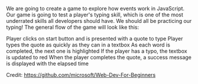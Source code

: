 We are going to create a game to explore how events work in JavaScript. Our game is going to test a player's typing skill, which is one of the most underrated skills all developers should have. We should all be practicing our typing! The general flow of the game will look like this:

Player clicks on start button and is presented with a quote to type
Player types the quote as quickly as they can in a textbox
As each word is completed, the next one is highlighted
If the player has a typo, the textbox is updated to red
When the player completes the quote, a success message is displayed with the elapsed time

Credit: https://github.com/microsoft/Web-Dev-For-Beginners

